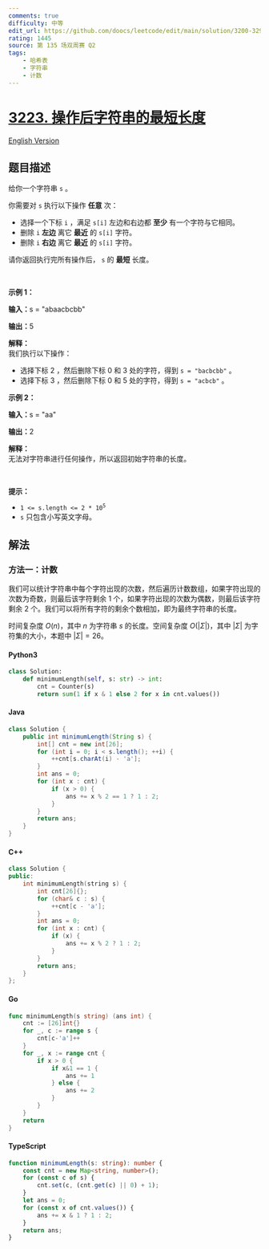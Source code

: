 ```yaml
---
comments: true
difficulty: 中等
edit_url: https://github.com/doocs/leetcode/edit/main/solution/3200-3299/3223.Minimum%20Length%20of%20String%20After%20Operations/README.md
rating: 1445
source: 第 135 场双周赛 Q2
tags:
    - 哈希表
    - 字符串
    - 计数
---
```


<!-- problem:start -->

# [3223. 操作后字符串的最短长度](https://leetcode.cn/problems/minimum-length-of-string-after-operations)

[English Version](/solution/3200-3299/3223.Minimum%20Length%20of%20String%20After%20Operations/README_EN.md)

## 题目描述

<!-- description:start -->

<p>给你一个字符串&nbsp;<code>s</code>&nbsp;。</p>

<p>你需要对 <code>s</code>&nbsp;执行以下操作 <strong>任意</strong>&nbsp;次：</p>

<ul>
	<li>选择一个下标 <code>i</code>&nbsp;，满足 <code>s[i]</code>&nbsp;左边和右边都&nbsp;<strong>至少</strong>&nbsp;有一个字符与它相同。</li>
	<li>删除 <code>i</code>&nbsp;<strong>左边</strong>&nbsp;离它 <strong>最近</strong>&nbsp;的&nbsp;<code>s[i]</code> 字符。</li>
	<li>删除 <code>i</code>&nbsp;<strong>右边</strong>&nbsp;离它 <strong>最近</strong>&nbsp;的&nbsp;<code>s[i]</code> 字符。</li>
</ul>

<p>请你返回执行完所有操作后， <code>s</code>&nbsp;的 <strong>最短</strong>&nbsp;长度。</p>

<p>&nbsp;</p>

<p><strong class="example">示例 1：</strong></p>

<div class="example-block">
<p><span class="example-io"><b>输入：</b>s = "abaacbcbb"</span></p>

<p><span class="example-io"><b>输出：</b>5</span></p>

<p><strong>解释：</strong><br />
我们执行以下操作：</p>

<ul>
	<li>选择下标 2 ，然后删除下标 0 和 3 处的字符，得到&nbsp;<code>s = "bacbcbb"</code>&nbsp;。</li>
	<li>选择下标 3 ，然后删除下标 0 和 5 处的字符，得到&nbsp;<code>s = "acbcb"</code>&nbsp;。</li>
</ul>
</div>

<p><strong class="example">示例 2：</strong></p>

<div class="example-block">
<p><span class="example-io"><b>输入：</b>s = "aa"</span></p>

<p><span class="example-io"><b>输出：</b>2</span></p>

<p><strong>解释：</strong><br />
无法对字符串进行任何操作，所以返回初始字符串的长度。</p>
</div>

<p>&nbsp;</p>

<p><strong>提示：</strong></p>

<ul>
	<li><code>1 &lt;= s.length &lt;= 2 * 10<sup>5</sup></code></li>
	<li><code>s</code>&nbsp;只包含小写英文字母。</li>
</ul>

<!-- description:end -->

## 解法

<!-- solution:start -->

### 方法一：计数

我们可以统计字符串中每个字符出现的次数，然后遍历计数数组，如果字符出现的次数为奇数，则最后该字符剩余 $1$ 个，如果字符出现的次数为偶数，则最后该字符剩余 $2$ 个。我们可以将所有字符的剩余个数相加，即为最终字符串的长度。

时间复杂度 $O(n)$，其中 $n$ 为字符串 $s$ 的长度。空间复杂度 $O(|\Sigma|)$，其中 $|\Sigma|$ 为字符集的大小，本题中 $|\Sigma| = 26$。

<!-- tabs:start -->

#### Python3

```python
class Solution:
    def minimumLength(self, s: str) -> int:
        cnt = Counter(s)
        return sum(1 if x & 1 else 2 for x in cnt.values())
```

#### Java

```java
class Solution {
    public int minimumLength(String s) {
        int[] cnt = new int[26];
        for (int i = 0; i < s.length(); ++i) {
            ++cnt[s.charAt(i) - 'a'];
        }
        int ans = 0;
        for (int x : cnt) {
            if (x > 0) {
                ans += x % 2 == 1 ? 1 : 2;
            }
        }
        return ans;
    }
}
```

#### C++

```cpp
class Solution {
public:
    int minimumLength(string s) {
        int cnt[26]{};
        for (char& c : s) {
            ++cnt[c - 'a'];
        }
        int ans = 0;
        for (int x : cnt) {
            if (x) {
                ans += x % 2 ? 1 : 2;
            }
        }
        return ans;
    }
};
```

#### Go

```go
func minimumLength(s string) (ans int) {
	cnt := [26]int{}
	for _, c := range s {
		cnt[c-'a']++
	}
	for _, x := range cnt {
		if x > 0 {
			if x&1 == 1 {
				ans += 1
			} else {
				ans += 2
			}
		}
	}
	return
}
```

#### TypeScript

```ts
function minimumLength(s: string): number {
    const cnt = new Map<string, number>();
    for (const c of s) {
        cnt.set(c, (cnt.get(c) || 0) + 1);
    }
    let ans = 0;
    for (const x of cnt.values()) {
        ans += x & 1 ? 1 : 2;
    }
    return ans;
}
```

<!-- tabs:end -->

<!-- solution:end -->

<!-- problem:end -->
